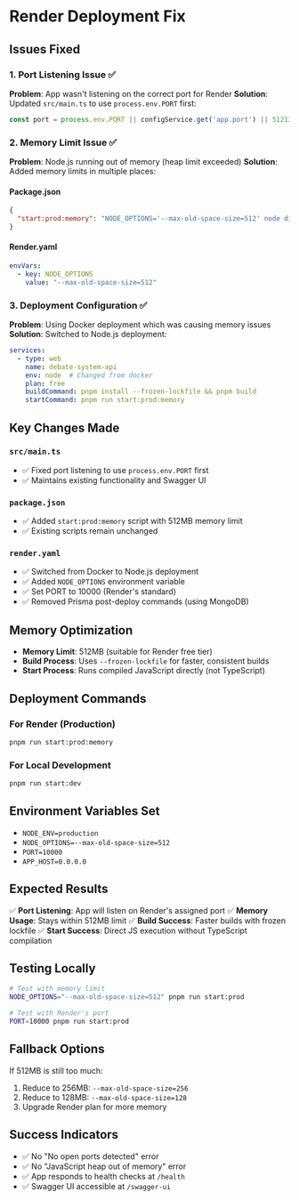 # Render Deployment Fix

## Issues Fixed

### 1. **Port Listening Issue** ✅
**Problem**: App wasn't listening on the correct port for Render
**Solution**: Updated `src/main.ts` to use `process.env.PORT` first:
```typescript
const port = process.env.PORT || configService.get('app.port') || 51213;
```

### 2. **Memory Limit Issue** ✅
**Problem**: Node.js running out of memory (heap limit exceeded)
**Solution**: Added memory limits in multiple places:

#### Package.json
```json
{
  "start:prod:memory": "NODE_OPTIONS='--max-old-space-size=512' node dist/main"
}
```

#### Render.yaml
```yaml
envVars:
  - key: NODE_OPTIONS
    value: "--max-old-space-size=512"
```

### 3. **Deployment Configuration** ✅
**Problem**: Using Docker deployment which was causing memory issues
**Solution**: Switched to Node.js deployment:

```yaml
services:
  - type: web
    name: debate-system-api
    env: node  # Changed from docker
    plan: free
    buildCommand: pnpm install --frozen-lockfile && pnpm build
    startCommand: pnpm run start:prod:memory
```

## Key Changes Made

### `src/main.ts`
- ✅ Fixed port listening to use `process.env.PORT` first
- ✅ Maintains existing functionality and Swagger UI

### `package.json`
- ✅ Added `start:prod:memory` script with 512MB memory limit
- ✅ Existing scripts remain unchanged

### `render.yaml`
- ✅ Switched from Docker to Node.js deployment
- ✅ Added `NODE_OPTIONS` environment variable
- ✅ Set PORT to 10000 (Render's standard)
- ✅ Removed Prisma post-deploy commands (using MongoDB)

## Memory Optimization

- **Memory Limit**: 512MB (suitable for Render free tier)
- **Build Process**: Uses `--frozen-lockfile` for faster, consistent builds
- **Start Process**: Runs compiled JavaScript directly (not TypeScript)

## Deployment Commands

### For Render (Production)
```bash
pnpm run start:prod:memory
```

### For Local Development
```bash
pnpm run start:dev
```

## Environment Variables Set

- `NODE_ENV=production`
- `NODE_OPTIONS=--max-old-space-size=512`
- `PORT=10000`
- `APP_HOST=0.0.0.0`

## Expected Results

✅ **Port Listening**: App will listen on Render's assigned port
✅ **Memory Usage**: Stays within 512MB limit
✅ **Build Success**: Faster builds with frozen lockfile
✅ **Start Success**: Direct JS execution without TypeScript compilation

## Testing Locally

```bash
# Test with memory limit
NODE_OPTIONS="--max-old-space-size=512" pnpm run start:prod

# Test with Render's port
PORT=10000 pnpm run start:prod
```

## Fallback Options

If 512MB is still too much:
1. Reduce to 256MB: `--max-old-space-size=256`
2. Reduce to 128MB: `--max-old-space-size=128`
3. Upgrade Render plan for more memory

## Success Indicators

- ✅ No "No open ports detected" error
- ✅ No "JavaScript heap out of memory" error
- ✅ App responds to health checks at `/health`
- ✅ Swagger UI accessible at `/swagger-ui`
